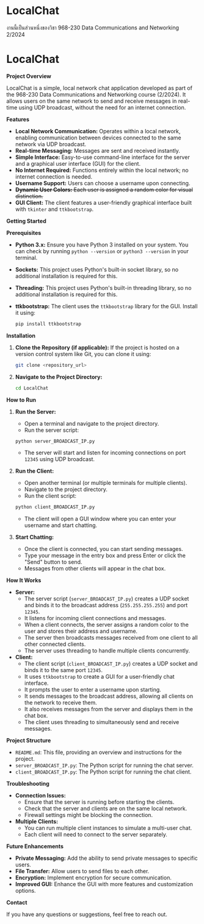 # LocalChat
งานนี้เป็นส่วนหนึ่งของวิชา 968-230 Data Communications and Networking 2/2024
# LocalChat

**Project Overview**

LocalChat is a simple, local network chat application developed as part of the 968-230 Data Communications and Networking course (2/2024). It allows users on the same network to send and receive messages in real-time using UDP broadcast, without the need for an internet connection.

**Features**

*   **Local Network Communication:** Operates within a local network, enabling communication between devices connected to the same network via UDP broadcast.
*   **Real-time Messaging:** Messages are sent and received instantly.
*   **Simple Interface:** Easy-to-use command-line interface for the server and a graphical user interface (GUI) for the client.
*   **No Internet Required:** Functions entirely within the local network; no internet connection is needed.
*   **Username Support:** Users can choose a username upon connecting.
*   ~~**Dynamic User Colors:** Each user is assigned a random color for visual distinction.~~
*   **GUI Client:** The client features a user-friendly graphical interface built with `tkinter` and `ttkbootstrap`.

**Getting Started**

**Prerequisites**

*   **Python 3.x:** Ensure you have Python 3 installed on your system. You can check by running `python --version` or `python3 --version` in your terminal.
*   **Sockets:** This project uses Python's built-in socket library, so no additional installation is required for this.
*   **Threading:** This project uses Python's built-in threading library, so no additional installation is required for this.
*   **ttkbootstrap:** The client uses the `ttkbootstrap` library for the GUI. Install it using:

    ```bash
    pip install ttkbootstrap
    ```

**Installation**

1.  **Clone the Repository (if applicable):** If the project is hosted on a version control system like Git, you can clone it using:

    ```bash
    git clone <repository_url>
    ```

2.  **Navigate to the Project Directory:**

    ```bash
    cd LocalChat
    ```

**How to Run**

1.  **Run the Server:**
    *   Open a terminal and navigate to the project directory.
    *   Run the server script:

    ```bash
    python server_BROADCAST_IP.py
    ```

    *   The server will start and listen for incoming connections on port `12345` using UDP broadcast.

2.  **Run the Client:**
    *   Open another terminal (or multiple terminals for multiple clients).
    *   Navigate to the project directory.
    *   Run the client script:

    ```bash
    python client_BROADCAST_IP.py
    ```

    *   The client will open a GUI window where you can enter your username and start chatting.

3.  **Start Chatting:**
    *   Once the client is connected, you can start sending messages.
    *   Type your message in the entry box and press Enter or click the "Send" button to send.
    *   Messages from other clients will appear in the chat box.

**How It Works**

*   **Server:**
    *   The server script (`server_BROADCAST_IP.py`) creates a UDP socket and binds it to the broadcast address (`255.255.255.255`) and port `12345`.
    *   It listens for incoming client connections and messages.
    *   When a client connects, the server assigns a random color to the user and stores their address and username.
    *   The server then broadcasts messages received from one client to all other connected clients.
    *   The server uses threading to handle multiple clients concurrently.
*   **Client:**
    *   The client script (`client_BROADCAST_IP.py`) creates a UDP socket and binds it to the same port `12345`.
    *   It uses `ttkbootstrap` to create a GUI for a user-friendly chat interface.
    *   It prompts the user to enter a username upon starting.
    *   It sends messages to the broadcast address, allowing all clients on the network to receive them.
    *   It also receives messages from the server and displays them in the chat box.
    *   The client uses threading to simultaneously send and receive messages.

**Project Structure**

*   `README.md`: This file, providing an overview and instructions for the project.
*   `server_BROADCAST_IP.py`: The Python script for running the chat server.
*   `client_BROADCAST_IP.py`: The Python script for running the chat client.

**Troubleshooting**

*   **Connection Issues:**
    *   Ensure that the server is running before starting the clients.
    *   Check that the server and clients are on the same local network.
    *   Firewall settings might be blocking the connection.
*   **Multiple Clients:**
    *   You can run multiple client instances to simulate a multi-user chat.
    *   Each client will need to connect to the server separately.

**Future Enhancements**

*   **Private Messaging:** Add the ability to send private messages to specific users.
*   **File Transfer:** Allow users to send files to each other.
*   **Encryption:** Implement encryption for secure communication.
*   **Improved GUI:** Enhance the GUI with more features and customization options.

**Contact**

If you have any questions or suggestions, feel free to reach out.
